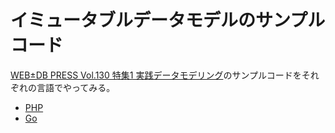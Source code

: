 # イミュータブルデータモデルのサンプルコード

[WEB±DB PRESS Vol.130 特集1 実践データモデリング](https://gihyo.jp/magazine/wdpress/archive/2022/vol130)のサンプルコードをそれぞれの言語でやってみる。

- [PHP](https://github.com/blue32a-sandbox/webdb-immutable-datamodel-example/tree/main/php)
- [Go](https://github.com/blue32a-sandbox/webdb-immutable-datamodel-example/tree/main/go)
